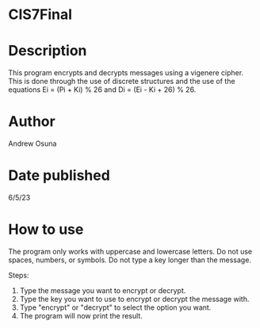 # CIS7Final

# Description
This program encrypts and decrypts messages using a vigenere cipher. This is done through the use of discrete structures and the use of the equations Ei = (Pi + Ki) % 26 and Di = (Ei - Ki + 26) % 26.

# Author
Andrew Osuna

# Date published
6/5/23

# How to use
The program only works with uppercase and lowercase letters. Do not use spaces, numbers, or symbols. Do not type a key longer than the message.

Steps:
1. Type the message you want to encrypt or decrypt.
2. Type the key you want to use to encrypt or decrypt the message with.
3. Type "encrypt" or "decrypt" to select the option you want.
4. The program will now print the result.
